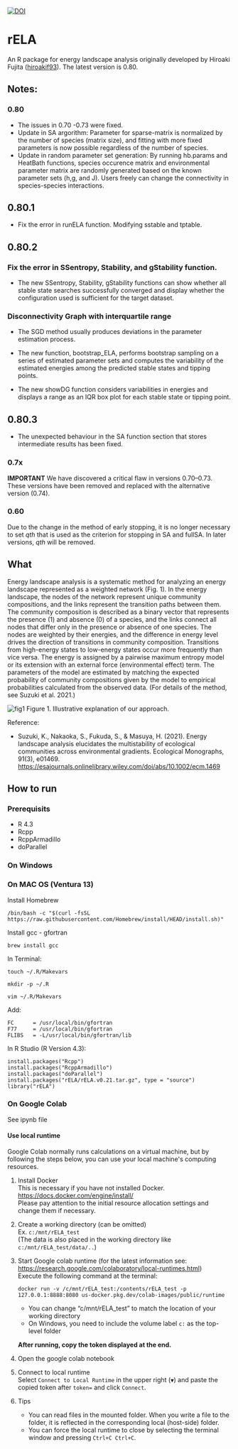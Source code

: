 [![DOI](https://zenodo.org/badge/645960152.svg)](https://zenodo.org/badge/latestdoi/645960152)
# rELA
An R package for energy landscape analysis originally developed by Hiroaki Fujita ([hiroakif93](https://github.com/hiroakif93)). The latest version is 0.80.

## Notes:
### 0.80
- The issues in 0.70 -0.73 were fixed. 
- Update in SA argorithm: Parameter for sparse-matrix is normalized by the number of species (matrix size), and fitting with more fixed parameters is now possible regardless of the number of species.
- Update in random parameter set generation: By running hb.params and HeatBath functions, species occurence matrix and environmental parameter matrix are randomly generated based on the known parameter sets (h,g, and J). Users freely can change the connectivity in species-species interactions.

## 0.80.1
- Fix the error in runELA function. Modifying sstable and tptable.

## 0.80.2
### Fix the error in SSentropy, Stability, and gStability function.
- The new SSentropy, Stability, gStability functions can show whether all stable state searches successfully converged and display whether the configuration used is sufficient for the target dataset.

### Disconnectivity Graph with interquartile range
- The SGD method usually produces deviations in the parameter estimation process.

- The new function, bootstrap_ELA, performs bootstrap sampling on a series of estimated parameter sets and computes the variability of the estimated energies among the predicted stable states and tipping points.

- The new showDG function considers variabilities in energies and displays a range as an IQR box plot for each stable state or tipping point.

## 0.80.3
- The unexpected behaviour in the SA function section that stores intermediate results has been fixed.

### 0.7x
**IMPORTANT** We have discovered a critical flaw in versions 0.70–0.73. These versions have been removed and replaced with the alternative version (0.74).  

### 0.60
Due to the change in the method of early stopping, it is no longer necessary to set *qth* that is used as the criterion for stopping in SA and fullSA. In later versions, *qth* will be removed.

## What
Energy landscape analysis is a systematic method for analyzing an energy landscape represented as a weighted network (Fig. 1). In the energy landscape, the nodes of the network represent unique community compositions, and the links represent the transition paths between them. The community composition is described as a binary vector that represents the presence (1) and absence (0) of a species, and the links connect all nodes that differ only in the presence or absence of one species. The nodes are weighted by their energies, and the difference in energy level drives the direction of transitions in community composition. Transitions from high-energy states to low-energy states occur more frequently than vice versa. The energy is assigned by a pairwise maximum entropy model or its extension with an external force (environmental effect) term. The parameters of the model are estimated by matching the expected probability of community compositions given by the model to empirical probabilities calculated from the observed data. (For details of the method, see Suzuki et al. 2021.)  
  
![fig1](https://user-images.githubusercontent.com/60416241/131083532-de900019-f558-41c7-b37d-5595e4d5848a.png)
Figure 1. Illustrative explanation of our approach.

Reference: 
- Suzuki, K., Nakaoka, S., Fukuda, S., & Masuya, H. (2021). Energy landscape analysis elucidates the multistability of ecological communities across environmental gradients. Ecological Monographs, 91(3), e01469. https://esajournals.onlinelibrary.wiley.com/doi/abs/10.1002/ecm.1469

## How to run
### Prerequisits
- R 4.3
- Rcpp
- RcppArmadillo
- doParallel

### On Windows

### On MAC OS (Ventura 13)

Install Homebrew
```
/bin/bash -c "$(curl -fsSL https://raw.githubusercontent.com/Homebrew/install/HEAD/install.sh)"
```

Install gcc - gfortran
```
brew install gcc
```
In Terminal:
```
touch ~/.R/Makevars
```

```
mkdir -p ~/.R   
```

```
vim ~/.R/Makevars
```

Add: 
```
FC      = /usr/local/bin/gfortran
F77     = /usr/local/bin/gfortran
FLIBS   = -L/usr/local/bin/gfortran/lib
```

In R Studio (R Version 4.3):
```
install.packages("Rcpp")
install.packages("RcppArmadillo")
install.packages("doParallel")
install.packages("rELA/rELA.v0.21.tar.gz", type = "source")
library("rELA")
```

### On Google Colab
See ipynb file

#### Use local runtime
Google Colab normally runs calculations on a virtual machine, but by following the steps below, you can use your local machine's computing resources.

1. Install Docker  
This is necessary if you have not installed Docker.  
https://docs.docker.com/engine/install/  
Please pay attention to the initial resource allocation settings and change them if necessary.

2. Create a working directory (can be omitted)  
Ex. `c:/mnt/rELA_test`  
(The data is also placed in the working directory like `c:/mnt/rELA_test/data/..`)

3. Start Google colab runtime (for the latest information see: https://research.google.com/colaboratory/local-runtimes.html)  
Execute the following command at the terminal:  

    ```
    docker run -v /c/mnt/rELA_test:/contents/rELA_test -p 127.0.0.1:8888:8080 us-docker.pkg.dev/colab-images/public/runtime
    ```
    - You can change “c/mnt/rELA_test” to match the location of your working directory  
    - On Windows, you need to include the volume label `c:` as the top-level folder  

    **After running, copy the token displayed at the end.**

5. Open the google colab notebook

6. Connect to local runtime  
Select `Connect to Local Runtime` in the upper right (`▼`) and paste the copied token after `token=` and click `Connect`.

7. Tips
    - You can read files in the mounted folder. When you write a file to the folder, it is reflected in the corresponding local (host-side) folder.
    - You can force the local runtime to close by selecting the terminal window and pressing `Ctrl+C Ctrl+C`.

